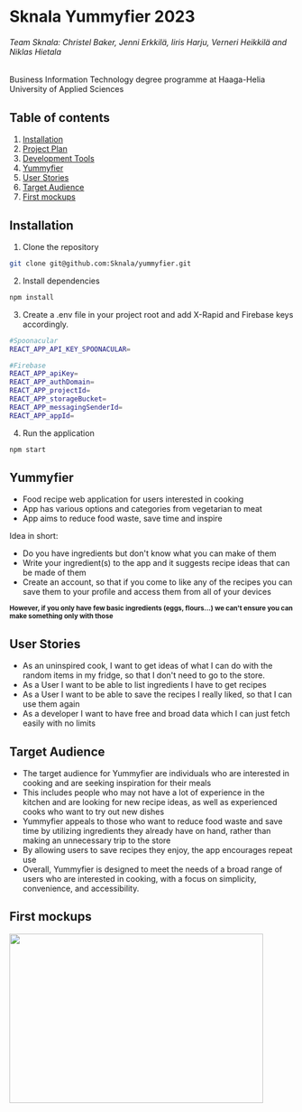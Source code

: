 # Sknala Yummyfier 2023

 ###### Team Sknala: Christel Baker, Jenni Erkkilä, Iiris Harju, Verneri Heikkilä and Niklas Hietala

Business Information Technology degree programme at Haaga-Helia University of Applied Sciences

## Table of contents
1. [Installation](#installation)
3. [Project Plan](#project-plan)
4. [Development Tools](#development-tools)
5. [Yummyfier](#yummyfier)
6. [User Stories](#user-stories)
7. [Target Audience](#target-audience)
8. [First mockups](#first-mockups)

## Installation
1. Clone the repository
```bash
git clone git@github.com:Sknala/yummyfier.git
```
2. Install dependencies
```bash
npm install
```
3. Create a .env file in your project root and add X-Rapid and Firebase keys accordingly.
```bash
#Spoonacular
REACT_APP_API_KEY_SPOONACULAR=

#Firebase
REACT_APP_apiKey=
REACT_APP_authDomain=
REACT_APP_projectId=
REACT_APP_storageBucket=
REACT_APP_messagingSenderId=
REACT_APP_appId=
```
4. Run the application
```bash
npm start
```

## Yummyfier

- Food recipe web application for users interested in cooking
- App has various options and categories from vegetarian to meat
- App aims to reduce food waste, save time and inspire

Idea in short:
- Do you have ingredients but don't know what you can make of them
- Write your ingredient(s) to the app and it suggests recipe ideas that can be made of them
- Create an account, so that if you come to like any of the recipes you can save them to your profile and access them from all of your devices

<sub>**However, if you only have few basic ingredients (eggs, flours...) we can't ensure you can make something only with those**</sub>

## User Stories

- As an uninspired cook, I want to get ideas of what I can do with the random items in my fridge, so that I don't need to go to the store.
- As a User I want to be able to list ingredients I have to get recipes
- As a User I want to be able to save the recipes I really liked, so that I can use them again
- As a developer I want to have free and broad data which I can just fetch easily with no limits

## Target Audience

- The target audience for Yummyfier are individuals who are interested in cooking and are seeking inspiration for their meals
- This includes people who may not have a lot of experience in the kitchen and are looking for new recipe ideas, as well as experienced cooks who want to try out new dishes
- Yummyfier appeals to those who want to reduce food waste and save time by utilizing ingredients they already have on hand, rather than making an unnecessary trip to the store
- By allowing users to save recipes they enjoy, the app encourages repeat use
- Overall, Yummyfier is designed to meet the needs of a broad range of users who are interested in cooking, with a focus on simplicity, convenience, and accessibility.

## First mockups

<img src="https://user-images.githubusercontent.com/105623785/224726407-1e2e4840-d3fc-41f1-be10-d6575a42f233.png" width="450" height="300" />
